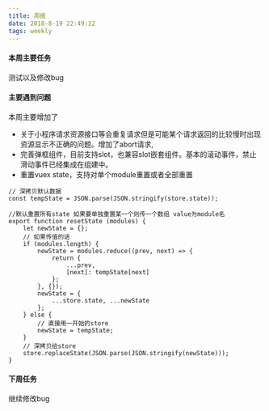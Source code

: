 ```yaml
---
title: 周报
date: 2018-8-19 22:49:32
tags: weekly
---
```


#### 本周主要任务

测试以及修改bug

#### 主要遇到问题

本周主要增加了

- 关于小程序请求资源接口等会重复请求但是可能某个请求返回的比较慢时出现资源显示不正确的问题。增加了abort请求,
- 完善弹框组件，目前支持slot，也兼容slot嵌套组件。基本的滚动事件，禁止滑动事件已经集成在组建中。
- 重置vuex state，支持对单个module重置或者全部重置
```
// 深拷贝默认数据
const tempState = JSON.parse(JSON.stringify(store.state));

//默认重置所有state 如果要单独重置某一个则传一个数组 value为module名
export function resetState (modules) {
    let newState = {};
    // 如果传值的话
    if (modules.length) {
        newState = modules.reduce((prev, next) => {
            return {
                ...prev,
                [next]: tempState[next]
            };
        }, {});
        newState = {
            ...store.state, ...newState
        };
    } else {
        // 直接用一开始的store
        newState = tempState;
    }
    // 深拷贝给store
    store.replaceState(JSON.parse(JSON.stringify(newState)));
}
```

#### 下周任务

继续修改bug
